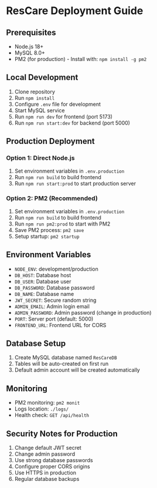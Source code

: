 # ResCare Deployment Guide

## Prerequisites

- Node.js 18+
- MySQL 8.0+
- PM2 (for production) - Install with: `npm install -g pm2`

## Local Development

1. Clone repository
2. Run `npm install`
3. Configure `.env` file for development
4. Start MySQL service
5. Run `npm run dev` for frontend (port 5173)
6. Run `npm run start:dev` for backend (port 5000)

## Production Deployment

### Option 1: Direct Node.js

1. Set environment variables in `.env.production`
2. Run `npm run build` to build frontend
3. Run `npm run start:prod` to start production server

### Option 2: PM2 (Recommended)

1. Set environment variables in `.env.production`
2. Run `npm run build` to build frontend
3. Run `npm run pm2:prod` to start with PM2
4. Save PM2 process: `pm2 save`
5. Setup startup: `pm2 startup`

## Environment Variables

- `NODE_ENV`: development/production
- `DB_HOST`: Database host
- `DB_USER`: Database user
- `DB_PASSWORD`: Database password
- `DB_NAME`: Database name
- `JWT_SECRET`: Secure random string
- `ADMIN_EMAIL`: Admin login email
- `ADMIN_PASSWORD`: Admin password (change in production)
- `PORT`: Server port (default: 5000)
- `FRONTEND_URL`: Frontend URL for CORS

## Database Setup

1. Create MySQL database named `ResCareDB`
2. Tables will be auto-created on first run
3. Default admin account will be created automatically

## Monitoring

- PM2 monitoring: `pm2 monit`
- Logs location: `./logs/`
- Health check: `GET /api/health`

## Security Notes for Production

1. Change default JWT secret
2. Change admin password
3. Use strong database passwords
4. Configure proper CORS origins
5. Use HTTPS in production
6. Regular database backups
